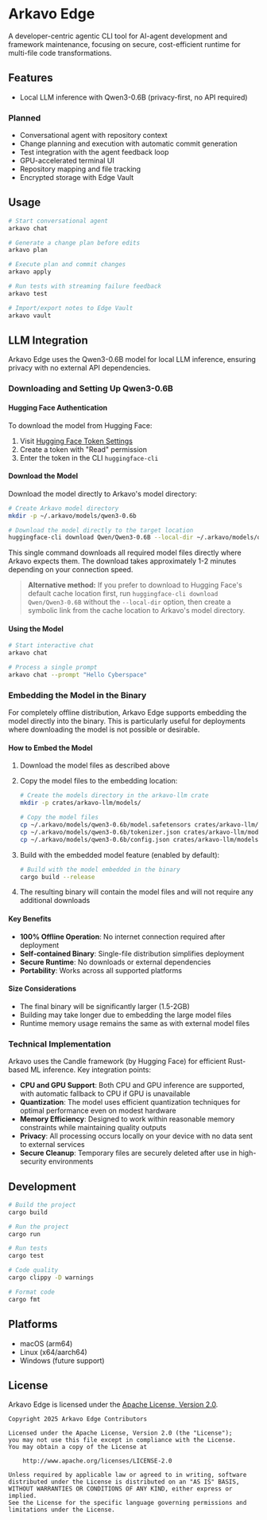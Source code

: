 # Arkavo Edge

A developer-centric agentic CLI tool for AI-agent development and framework maintenance, focusing on secure, cost-efficient runtime for multi-file code transformations.

## Features

- Local LLM inference with Qwen3-0.6B (privacy-first, no API required)

### Planned

- Conversational agent with repository context
- Change planning and execution with automatic commit generation
- Test integration with the agent feedback loop
- GPU-accelerated terminal UI
- Repository mapping and file tracking
- Encrypted storage with Edge Vault

## Usage

```bash
# Start conversational agent
arkavo chat

# Generate a change plan before edits
arkavo plan

# Execute plan and commit changes
arkavo apply

# Run tests with streaming failure feedback
arkavo test

# Import/export notes to Edge Vault
arkavo vault
```

## LLM Integration

Arkavo Edge uses the Qwen3-0.6B model for local LLM inference, ensuring privacy with no external API dependencies.

### Downloading and Setting Up Qwen3-0.6B

#### Hugging Face Authentication

To download the model from Hugging Face:

1. Visit [Hugging Face Token Settings](https://huggingface.co/settings/tokens)
2. Create a token with "Read" permission
3. Enter the token in the CLI `huggingface-cli`

#### Download the Model

Download the model directly to Arkavo's model directory:

```bash
# Create Arkavo model directory
mkdir -p ~/.arkavo/models/qwen3-0.6b

# Download the model directly to the target location
huggingface-cli download Qwen/Qwen3-0.6B --local-dir ~/.arkavo/models/qwen3-0.6b
```

This single command downloads all required model files directly where Arkavo expects them. The download takes approximately 1-2 minutes depending on your connection speed.

> **Alternative method:** If you prefer to download to Hugging Face's default cache location first, run `huggingface-cli download Qwen/Qwen3-0.6B` without the `--local-dir` option, then create a symbolic link from the cache location to Arkavo's model directory.

#### Using the Model

```bash
# Start interactive chat
arkavo chat

# Process a single prompt
arkavo chat --prompt "Hello Cyberspace"
```

### Embedding the Model in the Binary

For completely offline distribution, Arkavo Edge supports embedding the model directly into the binary. This is particularly useful for deployments where downloading the model is not possible or desirable.

#### How to Embed the Model

1. Download the model files as described above

2. Copy the model files to the embedding location:
   ```bash
   # Create the models directory in the arkavo-llm crate
   mkdir -p crates/arkavo-llm/models/
   
   # Copy the model files
   cp ~/.arkavo/models/qwen3-0.6b/model.safetensors crates/arkavo-llm/models/
   cp ~/.arkavo/models/qwen3-0.6b/tokenizer.json crates/arkavo-llm/models/
   cp ~/.arkavo/models/qwen3-0.6b/config.json crates/arkavo-llm/models/
   ```

3. Build with the embedded model feature (enabled by default):
   ```bash
   # Build with the model embedded in the binary
   cargo build --release
   ```

4. The resulting binary will contain the model files and will not require any additional downloads

#### Key Benefits

- **100% Offline Operation**: No internet connection required after deployment
- **Self-contained Binary**: Single-file distribution simplifies deployment
- **Secure Runtime**: No downloads or external dependencies
- **Portability**: Works across all supported platforms

#### Size Considerations

- The final binary will be significantly larger (1.5-2GB)
- Building may take longer due to embedding the large model files
- Runtime memory usage remains the same as with external model files

### Technical Implementation

Arkavo uses the Candle framework (by Hugging Face) for efficient Rust-based ML inference. Key integration points:

- **CPU and GPU Support**: Both CPU and GPU inference are supported, with automatic fallback to CPU if GPU is unavailable
- **Quantization**: The model uses efficient quantization techniques for optimal performance even on modest hardware
- **Memory Efficiency**: Designed to work within reasonable memory constraints while maintaining quality outputs
- **Privacy**: All processing occurs locally on your device with no data sent to external services
- **Secure Cleanup**: Temporary files are securely deleted after use in high-security environments

## Development

```bash
# Build the project
cargo build

# Run the project
cargo run

# Run tests
cargo test

# Code quality
cargo clippy -D warnings

# Format code
cargo fmt
```

## Platforms

- macOS (arm64)
- Linux (x64/aarch64)
- Windows (future support)

## License

Arkavo Edge is licensed under the [Apache License, Version 2.0](http://www.apache.org/licenses/LICENSE-2.0).

```
Copyright 2025 Arkavo Edge Contributors

Licensed under the Apache License, Version 2.0 (the "License");
you may not use this file except in compliance with the License.
You may obtain a copy of the License at

    http://www.apache.org/licenses/LICENSE-2.0

Unless required by applicable law or agreed to in writing, software
distributed under the License is distributed on an "AS IS" BASIS,
WITHOUT WARRANTIES OR CONDITIONS OF ANY KIND, either express or implied.
See the License for the specific language governing permissions and
limitations under the License.
```